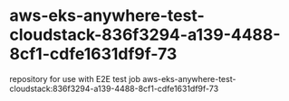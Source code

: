# aws-eks-anywhere-test-cloudstack-836f3294-a139-4488-8cf1-cdfe1631df9f-73
repository for use with E2E test job aws-eks-anywhere-test-cloudstack:836f3294-a139-4488-8cf1-cdfe1631df9f-73

